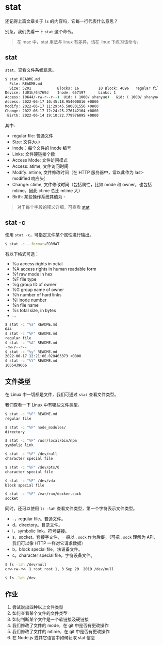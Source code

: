 # stat

还记得上篇文章关于 `ls` 的内容吗，它每一行代表什么意思？

别急，我们先看一下 `stat` 这个命令。

> 在 mac 中，stat 用法与 linux 有差异，请在 linux 下练习该命令。

## stat

`stat`，查看文件系统信息。

``` bash
$ stat README.md
  File: README.md
  Size: 5201            Blocks: 16         IO Block: 4096   regular file
Device: fd01h/64769d    Inode: 657197      Links: 1
Access: (0644/-rw-r--r--)  Uid: ( 1000/ shanyue)   Gid: ( 1000/ shanyue)
Access: 2022-06-17 10:45:18.954000816 +0800
Modify: 2022-06-17 11:29:45.580831556 +0800
Change: 2022-06-17 12:24:25.276142164 +0800
 Birth: 2022-06-14 19:10:22.779976895 +0800
```

其中:

+ regular file: 普通文件
+ Size: 文件大小
+ Inode：每个文件的 Inode 编号
+ Links: 文件硬链接个数
+ Access Mode: 文件访问模式
+ Access: atime, 文件访问时间
+ Modify: mtime, 文件修改时间（在 HTTP 服务器中，常以此作为 last-modified 响应头）
+ Change: ctime, 文件修改时间（包括属性，比如 mode 和 owner，也包括 mtime，因此 ctime 总比 mtime 大）
+ Birth: 某些操作系统其值为 -

> 对于每个字段的释义详细，可查看 [stat](https://www.man7.org/linux/man-pages/man2/stat.2.html#DESCRIPTION)

## stat -c

使用 `stat -c`，可指定文件某个属性进行输出。

``` bash
$ stat -c --format=FORMAT
```

有以下格式可选：

+ %a     access rights in octal
+ %A     access rights in human readable form
+ %f     raw mode in hex
+ %F     file type
+ %g     group ID of owner
+ %G     group name of owner
+ %h     number of hard links
+ %i     inode number
+ %n     file name
+ %s     total size, in bytes
+ ...

``` bash
$ stat -c "%a" README.md
644
$ stat -c "%F" README.md
regular file
$ stat -c "%A" README.md
-rw-r--r--
$ stat -c "%y" README.md
2022-06-17 12:21:06.028463373 +0800
$ stat -c "%Y" README.md
1655439666
```

## 文件类型

在 Linux 中一切都是文件，我们可通过 `stat` 查看文件类型。

我们查看一下 Linux 中有哪些文件类型。

``` bash
$ stat -c "%F" README.md
regular file

$ stat -c "%F" node_modules/
directory

$ stat -c "%F" /usr/local/bin/npm
symbolic link

$ stat -c "%F" /dev/null
character special file

$ stat -c "%F" /dev/pts/0
character special file

$ stat -c "%F" /dev/vda
block special file

$ stat -c "%F" /var/run/docker.sock
socket
```

同时，还可以使用 `ls -lah` 查看文件类型，第一个字符表示文件类型。

+ -，regular file。普通文件。
+ d，directory。目录文件。
+ l，symbolic link。符号链接。
+ s，socket。套接字文件，一般以 `.sock` 作为后缀。（可把 `.sock` 理解为 API，我们可以像 HTTP 一样对它请求数据）
+ b，block special file。块设备文件。
+ c，character special file。字符设备文件。

``` bash
$ ls -lah /dev/null
crw-rw-rw- 1 root root 1, 3 Sep 29  2019 /dev/null

$ ls -lah /dev
```

## 作业

1. 尝试说出四种以上文件类型
1. 如何查看某个文件的文件类型
1. 如何判断某个文件是一个软链接及硬链接
1. 我们修改了文件的 mode，在 git 中是否有更改操作
1. 我们修改了文件的 mtime，在 git 中是否有更改操作
1. 在 Node.js 或其它语言中如何获取 stat 信息

